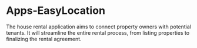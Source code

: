 # Apps-EasyLocation
The house rental application aims to connect property owners with potential tenants. It will streamline the entire rental process, from listing properties to finalizing the rental agreement.
